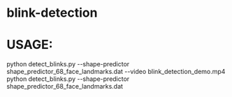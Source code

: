# blink-detection
# USAGE: 
python detect_blinks.py --shape-predictor shape_predictor_68_face_landmarks.dat --video blink_detection_demo.mp4
python detect_blinks.py --shape-predictor shape_predictor_68_face_landmarks.dat
